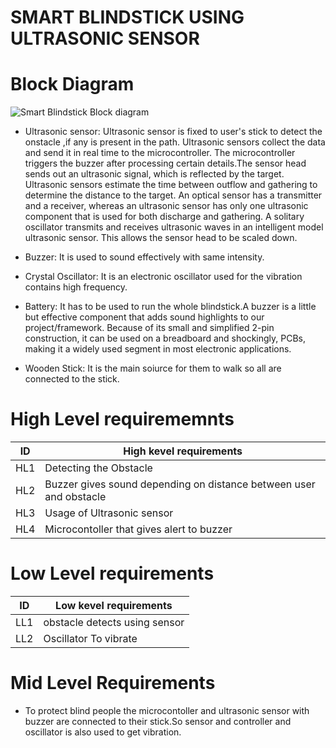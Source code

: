 # SMART BLINDSTICK USING ULTRASONIC SENSOR
# Block Diagram


![Smart Blindstick Block diagram](https://user-images.githubusercontent.com/85921878/154840562-6a8007bf-fc96-449c-8e55-f1b424aa4baf.jpeg)


* Ultrasonic sensor: Ultrasonic sensor is fixed to user's stick to detect the onstacle ,if any is present in the path. Ultrasonic sensors  collect the data and send it in real time       to the microcontroller. The  microcontroller triggers the buzzer after processing certain details.The sensor head sends out an ultrasonic signal, which is reflected by the target. Ultrasonic sensors estimate the time between outflow and gathering to determine the distance to the target.
An optical sensor has a transmitter and a receiver, whereas an ultrasonic sensor has only one ultrasonic component that is used for both discharge and gathering.
A solitary oscillator transmits and receives ultrasonic waves in an intelligent model ultrasonic sensor.
This allows the sensor head to be scaled down.

* Buzzer: It is used to sound effectively with same intensity.

* Crystal Oscillator: It is an electronic oscillator  used for the vibration contains high frequency.

* Battery: It has to be used to run the whole blindstick.A buzzer is a little but effective component that adds sound highlights to our project/framework.
Because of its small and simplified 2-pin construction, it can be used on a breadboard and  shockingly, PCBs, making it a widely used segment in most electronic applications.

* Wooden Stick: It is the main soiurce for them to walk so all are connected to the stick.

# High Level requirememnts

|ID|High kevel requirements|
|----|----------------------------| 
|HL1|Detecting the Obstacle|
|HL2|Buzzer gives sound depending on distance between user and obstacle|
|HL3|Usage of Ultrasonic sensor|
|HL4|Microcontoller that gives alert to buzzer|


# Low Level requirements
|ID|Low kevel requirements|
|----|----------------------------| 
|LL1|obstacle detects using sensor|
|LL2|Oscillator To vibrate|

# Mid Level Requirements
* To protect blind people the microcontoller and ultrasonic sensor with buzzer are connected to their stick.So sensor and controller and oscillator is also used to get vibration.
